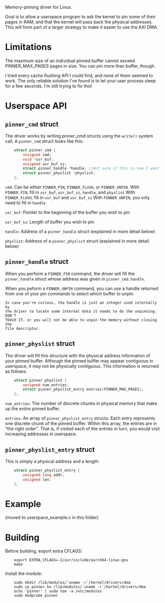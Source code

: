 Memory-pinning driver for Linux.

Goal is to allow a userspace program to ask the kernel to pin some of their 
pages in RAM, and that the kernel will pass back the physical addresses. This 
will form part of a larger strategy to make it easier to use the AXI DMA.

# Limitations

The maximum size of an individual pinned buffer cannot exceed PINNER_MAX_PAGES 
pages in size. You can pin more than buffer, though.

I tried every cache flushing API I could find, and none of them seemed to work. 
The only reliable solution I've found is to let your user process sleep for a 
few seconds. I'm still trying to fix this!

# Userspace API

## `pinner_cmd` struct

The driver works by writing pinner_cmd structs using the `write()` system call. A 
`pinner_cmd` struct looks like this:

```C
    struct pinner_cmd {
        unsigned cmd;
        void *usr_buf;
        unsigned usr_buf_sz;
        struct pinner_handle *handle; //Not sure if this is how I want to do it
        struct pinner_physlist *physlist;
    };
```

`cmd`:
    Can be either `PINNER_PIN`, `PINNER_FLUSH`, or `PINNER_UNPIN`.
    With `PINNER_PIN`, fill in `usr_buf`, `usr_buf_sz`, `handle`, and `physlist`
    With `PINNER_FLUSH`, fill in `usr_buf` and `usr_buf_sz`
    With `PINNER_UNPIN`, you only need to fill in `handle`

`usr_buf`:
    Pointer to the beginning of the buffer you wish to pin

`usr_buf_sz`:
    Length of buffer you wish to pin

`handle`:
    Address of a `pinner_handle` struct (explained in more detail below)

`physlist`:
    Address of a `pinner_physlist` struct (explained in more detail below)


## `pinner_handle` struct

When you perform a `PINNER_PIN` command, the driver will fill the `pinner_handle` 
struct whose address was given in `pinner_cmd.handle`.

When you peform a `PINNER_UNPIN` command, you can use a handle returned from one 
of your pin commands to select which buffer to unpin.

    In case you're curious, the handle is just an integer used internally by 
    the driver to locate some internal data it needs to do the unpinning. DON'T 
    TOUCH IT, or you will not be able to unpin the memory without closing the 
    file descriptor.


## `pinner_physlist` struct

The driver will fill this structure with the physical address information of 
your pinned buffer. Although the pinned buffer may appear contiguous in 
userspace, it may not be physically contiguous. This information is returned as 
follows:

```C
    struct pinner_physlist {
        unsigned num_entries;
        struct pinner_physlist_entry entries[PINNER_MAX_PAGES];
    };
```

`num_entries`:
    The number of discrete chunks in physical memory that make up the entire 
    pinned buffer.

`entries`:
    An array of `pinner_physlist_entry` structs. Each entry represents one 
    discrete chunk of the pinned buffer. Within this array, the entries are in 
    "the right order". That is, if visited each of the entries in turn, you 
    would visit increasing addresses in userspace.
    

## `pinner_physlist_entry` struct


This is simply a physical address and a length:

```C
    struct pinner_physlist_entry {
        unsigned long addr;
        unsigned len;
    };
```

# Example

(moved to userspace_example.c in this folder)

# Building
Before building, export extra CFLAGS:
```
    export EXTRA_CFLAGS=-I/usr/include/aarch64-linux-gnu
    make
```

Install the module:
```
    sudo mkdir /lib/modules/`uname -r`/kernel/drivers/dma
    sudo cp pinner.ko /lib/modules/`uname -r`/kernel/drivers/dma
    echo 'pinner' | sudo tee -a /etc/modules
    sudo modprobe pinner
```
